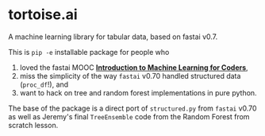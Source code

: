 # tortoise.ai

A machine learning library for tabular data, based on fastai v0.7.

This is `pip -e` installable package for people who

1) loved the fastai MOOC [**Introduction to Machine Learning for Coders**](http://course18.fast.ai/ml),
2) miss the simplicity of the way `fastai` v0.70 handled structured data (`proc_df`!), and
3) want to hack on tree and random forest implementations in pure python.

The base of the package is a direct port of `structured.py` from `fastai` v0.70 as well as Jeremy's final `TreeEnsemble` code from the Random Forest from scratch lesson.


